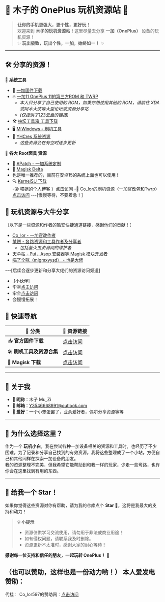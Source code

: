 # 🌟 木子的 OnePlus 玩机资源站 🌟  

> **让你的手机更强大，更个性，更好玩！**  
欢迎来到 **木子的玩机资源站**！这里尽量去分享 **一加（OnePlus）** 设备的玩机资源！    
✨ **玩出极致，玩出个性，一加，始终如一！** ✨  

---

## 🛠️ 分享的资源！ 
📂 **系统工具**  
- 🔧 [一加固件下载](https://yun.daxiaamu.com/)  
- 🔥 [一加11 OnePlus 11的第三方ROM 和 TWRP](https://www.123865.com/s/nOd5jv-XJHu3)  
  - *本人只分享了自己使用的 ROM，如果你想使用其他的 ROM，请前往 XDA 或阿木大侠等大型论坛或资源分享站*  
  - *(仅提供了123云盘的链接)*  
- 🛠️ [柚坛工具箱 工具下载](https://xiaoyi.vc/otantoolboxnt.html)  
- 🖥️ [MiWindows - 刷机工具](http://mindows.com/)  
- 🧰 [YHCres 系统资源](https://www.yhcres.top/)  
  - *这些资源会在有空时逐步更新*  

🎨 **各大 Root面具 资源**  
- 💎 [APatch - 一加系统定制](https://github.com/bmax121/APatch)  
- 🎵 [Magisk Delta]( https://github.com/HuskyDG/magisk-files/releases/)
- 也是唯一推荐的，目前在安卓15的系统上面也可以使用！
- 🔍 [ KernelSU 下载](https://kernelsu.org/guide/difference-with-magisk.html)  
-😝 喵姐的个人博客 ）[点击访问](neko.ink)
-🍎 Co_lor的刷机资源（一加官改包和Twrp）[点击访问](https://docs.qq.com/doc/DTHhteE9xdnFPbVZM)
---[慢慢等待，不要着急！]

## 🤝 玩机资源与大牛分享  
（以下是一些资源和作者的酷安快捷通道链接，感谢他们的贡献！）

- [Co_lor - 一加官改作者](http://www.coolapk.com/u/642425)  
- [某贼 - 各路资源和工具作者及分享者](http://www.coolapk.com/u/3463951)  
  - *包括萤火虫资源网的维护者*  
- [天伞桜 - Pui，Asop 安装器等 Magisk 模块开发者](http://www.coolapk.com/u/540690)  
- [喵了个咪（mlgmxyysd） - 也是大佬](http://www.coolapk.com/u/814297)  

---[后续会逐步更新和分享大佬们的资源访问频道]

- .[小伙伴]
- 牢空[点击访问](http://www.coolapk.com/u/3589969)
- 牢金[点击访问](https://www.coolapk.com/u/18467758)
- 会慢慢拓展！
  


## 🚀 快速导航  
| 🔗 分类                | 📁 资源链接                             |  
|----------------------|---------------------------------|  
| 📥 **官方固件下载**    | [点击访问](https://yun.daxiaamu.com/) |  
| 🛠️ **刷机工具及资源合集**    | [点击访问](https://www.yhcres.top/)    |   
| 📜 **Magisk 下载**    | [点击访问](https://github.com/HuskyDG/magisk-files/releases/)   |  

---

## 🌟 关于我  
- **🌸 昵称**：木子 Mu_Zi  
- **📧 邮箱**：[Y3546668991@outlook.com](mailto:Y3546668991@outlook.com)  
- **🎯 爱好**：一个小笨蛋罢了，业余爱好者，偶尔分享资源等等

---

## 🎉 为什么选择这里？  
作为一个 **玩机小白**，我在尝试各种一加设备相关的资源和工具时，也经历了不少困难。为了记录和分享自己找到的有效资源，我将这些整理成了一个小站，方便自己和其他同样在探索一加设备的朋友。  
我的资源整理不完美，但我希望它能帮助到和我一样的玩家，少走一些弯路，也许你会在这里找到有用的东西。  

---

## 🌟 给我一个 Star！  
如果你觉得这些资源对你有帮助，请为我的仓库点个 **Star** 🌟，这将是我最大的支持和动力！  

> **💡 小提示**  
> - 资源仅供学习交流使用，请勿用于非法或商业用途！  
> - 如有侵权问题，请联系我及时删除。  
> - 资源更新不太准时，感谢大家的耐心等待！  

**感谢每一位支持和信任的朋友，一起玩转 OnePlus！** 🎉  

（也可以赞助，这样也是一份动力哟！）
本人爱发电赞助：
--

代挂：
Co_lor597的赞助网：[点击访问](http://afdian.com/a/color597)
